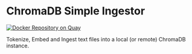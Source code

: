 # ChromaDB Simple Ingestor

[![Docker Repository on Quay](https://quay.io/repository/marcocaimi/chromadb-ingestor/status "Docker Repository on Quay")](https://quay.io/repository/marcocaimi/chromadb-ingestor)

Tokenize, Embed and Ingest text files into a local (or remote) ChromaDB instance.

